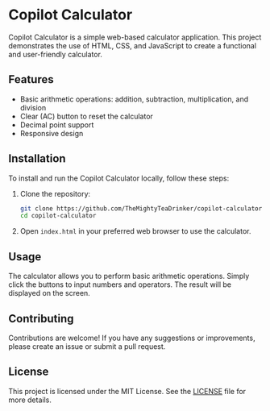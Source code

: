# Copilot Calculator

Copilot Calculator is a simple web-based calculator application. This project demonstrates the use of HTML, CSS, and JavaScript to create a functional and user-friendly calculator.

## Features

- Basic arithmetic operations: addition, subtraction, multiplication, and division
- Clear (AC) button to reset the calculator
- Decimal point support
- Responsive design

## Installation

To install and run the Copilot Calculator locally, follow these steps:

1. Clone the repository:
    ```sh
    git clone https://github.com/TheMightyTeaDrinker/copilot-calculator.git
    cd copilot-calculator
    ```

2. Open `index.html` in your preferred web browser to use the calculator.

## Usage

The calculator allows you to perform basic arithmetic operations. Simply click the buttons to input numbers and operators. The result will be displayed on the screen.

## Contributing

Contributions are welcome! If you have any suggestions or improvements, please create an issue or submit a pull request.

## License

This project is licensed under the MIT License. See the [LICENSE](LICENSE) file for more details.
